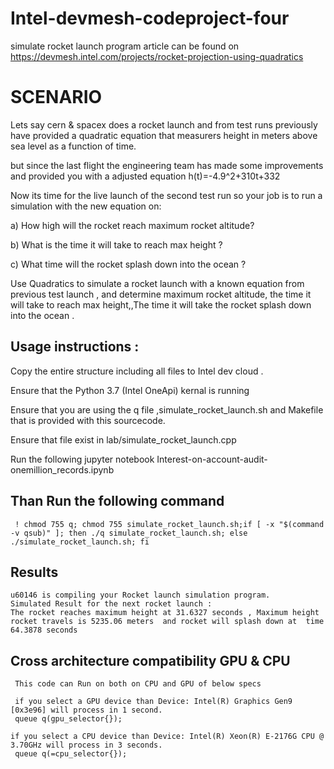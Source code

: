# Intel-devmesh-codeproject-four
simulate rocket launch program article can be found on 
https://devmesh.intel.com/projects/rocket-projection-using-quadratics


# SCENARIO
Lets say cern & spacex does a rocket launch and from test runs previously have provided a quadratic equation that measurers height in meters above sea level as a function of time.

but since the last flight the engineering team has made some improvements and provided you with a adjusted equation h(t)=-4.9^2+310t+332

Now its time for the live launch of the second test run so your job is to run a simulation with the new equation on:

a) How high will the rocket reach maximum rocket altitude?

b) What is the time it will take to reach max height ?

c) What time will the rocket splash down into the ocean ?

Use Quadratics to simulate a rocket launch with a known equation from previous test launch , and determine maximum rocket altitude, the time it will take to reach max height,,The time it will take the rocket splash down into the ocean .

## Usage instructions :
Copy the entire structure including all files to  Intel dev cloud .

Ensure that the  Python 3.7 (Intel OneApi)  kernal is running

Ensure that you are using the q file ,simulate_rocket_launch.sh and Makefile that is provided with this sourcecode.

Ensure that file exist in  lab/simulate_rocket_launch.cpp


Run the following  jupyter notebook  Interest-on-account-audit-onemillion_records.ipynb

## Than Run  the following command
     ! chmod 755 q; chmod 755 simulate_rocket_launch.sh;if [ -x "$(command -v qsub)" ]; then ./q simulate_rocket_launch.sh; else ./simulate_rocket_launch.sh; fi 
     
## Results
    u60146 is compiling your Rocket launch simulation program.
    Simulated Result for the next rocket launch :
    The rocket reaches maximum height at 31.6327 seconds , Maximum height rocket travels is 5235.06 meters  and rocket will splash down at  time  64.3878 seconds


## Cross architecture compatibility GPU & CPU
     This code can Run on both on CPU and GPU of below specs
     
     if you select a GPU device than Device: Intel(R) Graphics Gen9 [0x3e96] will process in 1 second.
     queue q(gpu_selector{});
    
    if you select a CPU device than Device: Intel(R) Xeon(R) E-2176G CPU @ 3.70GHz will process in 3 seconds.
     queue q(=cpu_selector{});
